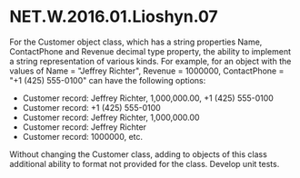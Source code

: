# NET.W.2016.01.Lioshyn.07

For the Customer object class, which has a string properties Name, ContactPhone and Revenue decimal type property, the ability to implement a string representation of various kinds.
For example, for an object with the values of Name = "Jeffrey Richter", Revenue = 1000000, ContactPhone = "+1 (425) 555-0100" can have the following options:

* Customer record: Jeffrey Richter, 1,000,000.00, +1 (425) 555-0100
* Customer record: +1 (425) 555-0100
* Customer record: Jeffrey Richter, 1,000,000.00
* Customer record: Jeffrey Richter
* Customer record: 1000000, etc.

Without changing the Customer class, adding to objects of this class additional ability to format not provided for the class. Develop unit tests.

